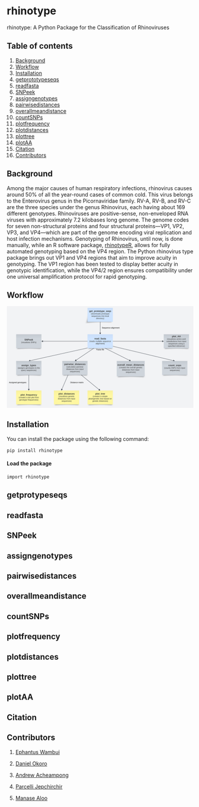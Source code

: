 # rhinotype
rhinotype: A Python Package for the Classification of Rhinoviruses

## Table of contents

1. [Background](#background)
2. [Workflow](#workflow)
3. [Installation](#installation)
4. [getprototypeseqs](#getprototypeseqs)
5. [readfasta](#readfasta)
6. [SNPeek](#snpeek)
7. [assigngenotypes](#assigngenotypes)
8. [pairwisedistances](#pairwisedistances)
9. [overallmeandistance](#overallmeandistance)
10. [countSNPs](#countsnps)
11. [plotfrequency](#plotfrequency)
12. [plotdistances](#plotdistances)
13. [plottree](#plottree)
14. [plotAA](#plotaa)
15. [Citation](#citation)
16. [Contributors](#contributors)

## <a id="background"></a>Background 

Among the major causes of human respiratory infections, rhinovirus causes around 50% of all the year-round cases of common cold. This virus belongs to the Enterovirus genus in the Picornaviridae family. RV-A, RV-B, and RV-C are the three species under the genus Rhinovirus, each having about 169 different genotypes. Rhinoviruses are positive-sense, non-enveloped RNA viruses with approximately 7.2 kilobases long genome. The genome codes for seven non-structural proteins and four structural proteins—VP1, VP2, VP3, and VP4—which are part of the genome encoding viral replication and host infection mechanisms. Genotyping of Rhinovirus, until now, is done manually, while an R software package, [rhinotypeR](https://github.com/omicscodeathon/rhinotypeR/tree/main), allows for fully automated genotyping based on the VP4 region. The Python rhinovirus type package brings out VP1 and VP4 regions that aim to improve acuity in genotyping. The VP1 region has been tested to display better acuity in genotypic identification, while the VP4/2 region ensures compatibility under one universal amplification protocol for rapid genotyping.

## <a id="workflow"></a>Workflow

![Workflow](figures/rhinotype%20workflow.svg)

## <a id="installation"></a>Installation

You can install the package using the following command:

```
pip install rhinotype
```

#### Load the package

```
import rhinotype
```

## <a id="getprototypeseqs"></a>getprotypeseqs

## <a id="readfasta"></a>readfasta

## <a id="snpeek"></a>SNPeek

## <a id="assigngenotypes"></a>assigngenotypes

## <a id="pairwisedistances"></a>pairwisedistances

## <a id="overallmeandistance"></a>overallmeandistance

## <a id="countsnps"></a>countSNPs

## <a id="plotfrequency"></a>plotfrequency

## <a id="plotdistances"></a>plotdistances

## <a id="plottree"></a>plottree

## <a id="plotaa"></a>plotAA

## <a id="citation"></a>Citation

## <a id="contributors"></a>Contributors

1. [Ephantus Wambui](https://github.com/Ephantus-Wambui)

2. [Daniel Okoro](https://github.com/danny6200)

3. [Andrew Acheampong](https://github.com/AcheampongAndy)

4. [Parcelli Jepchirchir](https://github.com/Parcelli)

5. [Manase Aloo](https://github.com/manasealoo)
